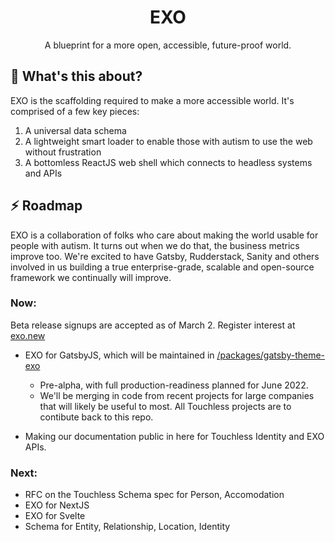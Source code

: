 <h1 align="center">EXO</h1>
<p align="center">A blueprint for a more open, accessible, future-proof world.</p>

## :hear_no_evil: What's this about?

EXO is the scaffolding required to make a more accessible world. It's comprised of a few key pieces:

1. A universal data schema
2. A lightweight smart loader to enable those with autism to use the web without frustration
3. A bottomless ReactJS web shell which connects to headless systems and APIs

## :zap: Roadmap

EXO is a collaboration of folks who care about making the world usable for people with autism. It turns out when we do that, the business metrics improve too. We're excited to have Gatsby, Rudderstack, Sanity and others involved in us building a true enterprise-grade, scalable and open-source framework we continually will improve. 

### Now:

Beta release signups are accepted as of March 2. Register interest at <a href="https://exo.new/?utm_source=github">exo.new</a>

- EXO for GatsbyJS, which will be maintained in <a href="https://github.com/touchlesscode/exo/tree/main/packages/gatsby-theme-exo">/packages/gatsby-theme-exo</a>
   - Pre-alpha, with full production-readiness planned for June 2022. 
   - We'll be merging in code from recent projects for large companies that will likely be useful to most. All Touchless projects are to contibute back to this repo. 

- Making our documentation public in here for Touchless Identity and EXO APIs. 

### Next:
- RFC on the Touchless Schema spec for Person, Accomodation
- EXO for NextJS
- EXO for Svelte
- Schema for Entity, Relationship, Location, Identity

